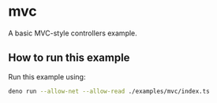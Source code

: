 # mvc

A basic MVC-style controllers example.

## How to run this example

Run this example using:

```bash
deno run --allow-net --allow-read ./examples/mvc/index.ts
```

